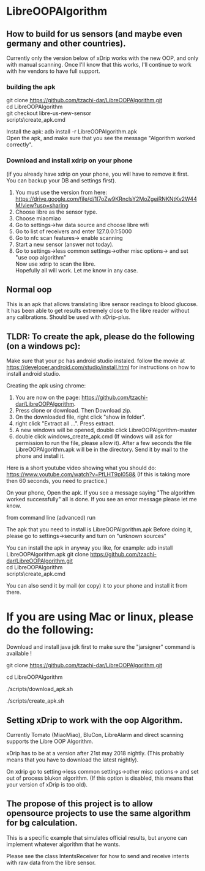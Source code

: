 # LibreOOPAlgorithm


## How to build for us sensors (and maybe even germany and other countries).
Currently only the version below of xDrip works with the new OOP, and only with manual scanning.
Once I'll know that this works, I'll continue to work with hw vendors to have full support.

### building the apk
git clone https://github.com/tzachi-dar/LibreOOPAlgorithm.git<br/>
cd LibreOOPAlgorithm<br/>
git checkout libre-us-new-sensor<br/>
scripts\create_apk.cmd<br/>

Install the apk: adb install -r LibreOOPAlgorithm.apk<br/>
Open the apk, and make sure that you see the message "Algorithm worked correctly".<br/>


### Download and install xdrip on your phone
(if you already have xdrip on your phone, you will have to remove it first. You can backup your DB and settings first).  
1) You must use the version from here: https://drive.google.com/file/d/1I7oZw9KRnclsY2MoZgeiRNKNtKv2W44M/view?usp=sharing
1) Choose libre as the sensor type.
1) Choose miaomiao
1) Go to settings->hw data source and choose libre wifi
1) Go to list of receivers and enter 127.0.0.1:5000
1) Go to nfc scan features-> enable scanning
1) Start a new sensor (answer not today).
1) Go to settings->less common settings->other misc options-> and set "use oop algorithm"  
Now use xdrip to scan the libre.  
Hopefully all will work. Let me know in any case.  






## Normal oop 




This is an apk that allows translating libre sensor readings to blood glucose.
It has been able to get results extremely close to the libre reader without any calibrations.
Should be used with xDrip-plus.

## TLDR: To create the apk, please do the following (on a windows pc):

Make sure that your pc has android studio instaled. follow the movie at https://developer.android.com/studio/install.html for instructions on how to install android studio. <br/>

Creating the apk using chrome:

1) You are now on the page: https://github.com/tzachi-dar/LibreOOPAlgorithm.
2) Press clone or download. Then Download zip.
3) On the downloaded file, right click "show in folder".
4) right click "Extract all ...". Press extract.
5) A new windows will be opened, double click LibreOOPAlgorithm-master
6) double click windows_create_apk.cmd (If windows will ask for permission to run the file, please allow it).
After a few seconds the file LibreOOPAlgorithm.apk will be in the directory.
Send it by mail to the phone and install it.

Here is a short youtube video showing what you should do: https://www.youtube.com/watch?v=PfLHT9pI058&
(If this is taking more then 60 seconds, you need to practice.)

On your phone, Open the apk. If you see a message saying "The algorithm worked successfully" all is done. If you see an error message please let me know. <br/>

from command line (advanced) run

The apk that you need to install is LibreOOPAlgorithm.apk
Before doing it, please go to settings->security and turn on "unknown sources"

You can install the apk in anyway you like, for example: adb install LibreOOPAlgorithm.apk
git clone https://github.com/tzachi-dar/LibreOOPAlgorithm.git<br/>
cd LibreOOPAlgorithm<br/>
scripts\create_apk.cmd<br/>


You can also send it by mail (or copy) it to your phone and install it from there.<br/>


# If you are using Mac or linux, please do the following:
Download and install java jdk first to make sure the "jarsigner" command is available !


git clone https://github.com/tzachi-dar/LibreOOPAlgorithm.git

cd LibreOOPAlgorithm

./scripts/download_apk.sh

./scripts/create_apk.sh

## Setting xDrip to work with the oop Algorithm.

Currently Tomato (MiaoMiao), BluCon, LibreAlarm and direct scanning supports the Libre OOP Algorithm. <br/>

xDrip has to be at a version after  21st may 2018 nightly. (This probably means that you have to download the latest nightly).

On xdrip go to setting->less common settings->other misc options-> and set out of process blukon algorithm. 
(If this option is disabled, this means that your version of xDrip is too old).

## The propose of this project is to allow opensource projects to use the same algorithm for bg calculation.
This is a specific example that simulates official results, but anyone can implement whatever algorithm that he wants.

Please see the class IntentsReceiver for how to send and receive intents with raw data from the libre sensor.
